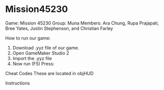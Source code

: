 # Mission45230
Game: Mission 45230
<spacer> Group: Muna
Members: Ara Chung, Rupa Prajapati, Bree Yates, 
Justin Stephenson, and Christian Farley

How to run our game:
1. Download .yyz file of our game.
2. Open GameMaker Studio 2
3. Import the .yyz file
5. Now run (F5)
Press:


Cheat Codes These are located in objHUD

Instructions

